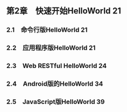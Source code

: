 ## 第2章　快速开始HelloWorld 21
### 2.1　命令行版HelloWorld 21
### 2.2　应用程序版HelloWorld 21
### 2.3　Web RESTful HelloWorld 24
### 2.4　Android版的HelloWorld 34
### 2.5　JavaScript版HelloWorld 39

